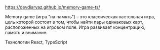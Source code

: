https://devdiaryaz.github.io/memory-game-ts/

Memory game (игра "на память") – это классическая настольная игра, цель которой состоит в том, чтобы найти пары одинаковых карт, расположенных на игровом поле. Игра развивает концентрацию, память и внимание.

Технологии React, TypeScript
